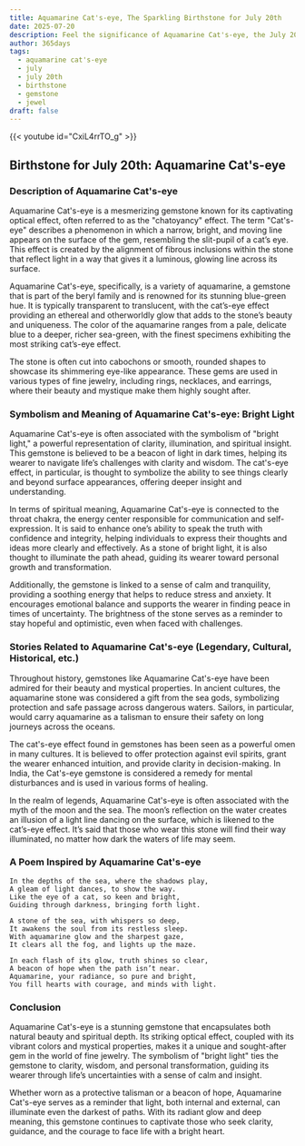 ```yaml
---
title: Aquamarine Cat's-eye, The Sparkling Birthstone for July 20th
date: 2025-07-20
description: Feel the significance of Aquamarine Cat's-eye, the July 20th birthstone symbolizing Bright light. Let its beauty and meaning brighten your day.
author: 365days
tags:
  - aquamarine cat's-eye
  - july
  - july 20th
  - birthstone
  - gemstone
  - jewel
draft: false
---
```


{{< youtube id="CxiL4rrTO_g" >}}

## Birthstone for July 20th: Aquamarine Cat's-eye

### Description of Aquamarine Cat's-eye

Aquamarine Cat's-eye is a mesmerizing gemstone known for its captivating optical effect, often referred to as the "chatoyancy" effect. The term "Cat's-eye" describes a phenomenon in which a narrow, bright, and moving line appears on the surface of the gem, resembling the slit-pupil of a cat’s eye. This effect is created by the alignment of fibrous inclusions within the stone that reflect light in a way that gives it a luminous, glowing line across its surface.

Aquamarine Cat's-eye, specifically, is a variety of aquamarine, a gemstone that is part of the beryl family and is renowned for its stunning blue-green hue. It is typically transparent to translucent, with the cat’s-eye effect providing an ethereal and otherworldly glow that adds to the stone’s beauty and uniqueness. The color of the aquamarine ranges from a pale, delicate blue to a deeper, richer sea-green, with the finest specimens exhibiting the most striking cat’s-eye effect.

The stone is often cut into cabochons or smooth, rounded shapes to showcase its shimmering eye-like appearance. These gems are used in various types of fine jewelry, including rings, necklaces, and earrings, where their beauty and mystique make them highly sought after.

### Symbolism and Meaning of Aquamarine Cat's-eye: Bright Light

Aquamarine Cat's-eye is often associated with the symbolism of "bright light," a powerful representation of clarity, illumination, and spiritual insight. This gemstone is believed to be a beacon of light in dark times, helping its wearer to navigate life’s challenges with clarity and wisdom. The cat's-eye effect, in particular, is thought to symbolize the ability to see things clearly and beyond surface appearances, offering deeper insight and understanding.

In terms of spiritual meaning, Aquamarine Cat's-eye is connected to the throat chakra, the energy center responsible for communication and self-expression. It is said to enhance one’s ability to speak the truth with confidence and integrity, helping individuals to express their thoughts and ideas more clearly and effectively. As a stone of bright light, it is also thought to illuminate the path ahead, guiding its wearer toward personal growth and transformation.

Additionally, the gemstone is linked to a sense of calm and tranquility, providing a soothing energy that helps to reduce stress and anxiety. It encourages emotional balance and supports the wearer in finding peace in times of uncertainty. The brightness of the stone serves as a reminder to stay hopeful and optimistic, even when faced with challenges.

### Stories Related to Aquamarine Cat's-eye (Legendary, Cultural, Historical, etc.)

Throughout history, gemstones like Aquamarine Cat's-eye have been admired for their beauty and mystical properties. In ancient cultures, the aquamarine stone was considered a gift from the sea gods, symbolizing protection and safe passage across dangerous waters. Sailors, in particular, would carry aquamarine as a talisman to ensure their safety on long journeys across the oceans.

The cat's-eye effect found in gemstones has been seen as a powerful omen in many cultures. It is believed to offer protection against evil spirits, grant the wearer enhanced intuition, and provide clarity in decision-making. In India, the Cat's-eye gemstone is considered a remedy for mental disturbances and is used in various forms of healing.

In the realm of legends, Aquamarine Cat's-eye is often associated with the myth of the moon and the sea. The moon’s reflection on the water creates an illusion of a light line dancing on the surface, which is likened to the cat’s-eye effect. It’s said that those who wear this stone will find their way illuminated, no matter how dark the waters of life may seem.

### A Poem Inspired by Aquamarine Cat's-eye

```
In the depths of the sea, where the shadows play,  
A gleam of light dances, to show the way.  
Like the eye of a cat, so keen and bright,  
Guiding through darkness, bringing forth light.

A stone of the sea, with whispers so deep,  
It awakens the soul from its restless sleep.  
With aquamarine glow and the sharpest gaze,  
It clears all the fog, and lights up the maze.

In each flash of its glow, truth shines so clear,  
A beacon of hope when the path isn’t near.  
Aquamarine, your radiance, so pure and bright,  
You fill hearts with courage, and minds with light.
```

### Conclusion

Aquamarine Cat's-eye is a stunning gemstone that encapsulates both natural beauty and spiritual depth. Its striking optical effect, coupled with its vibrant colors and mystical properties, makes it a unique and sought-after gem in the world of fine jewelry. The symbolism of "bright light" ties the gemstone to clarity, wisdom, and personal transformation, guiding its wearer through life’s uncertainties with a sense of calm and insight.

Whether worn as a protective talisman or a beacon of hope, Aquamarine Cat's-eye serves as a reminder that light, both internal and external, can illuminate even the darkest of paths. With its radiant glow and deep meaning, this gemstone continues to captivate those who seek clarity, guidance, and the courage to face life with a bright heart.